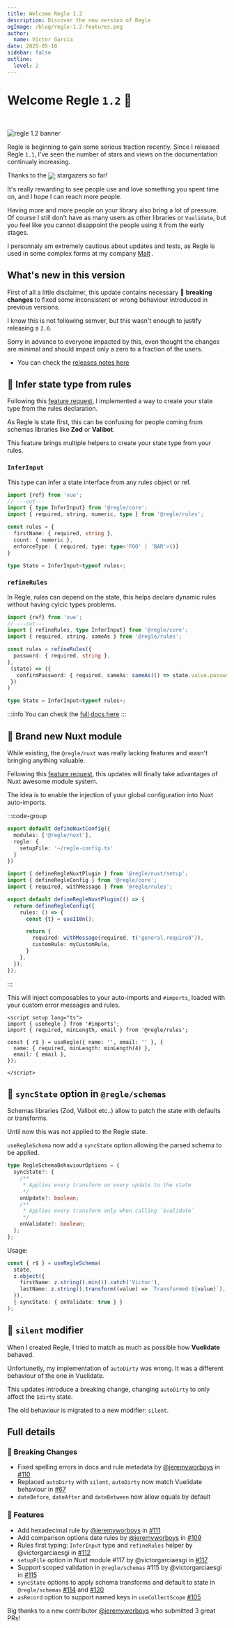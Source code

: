 ```yaml
---
title: Welcome Regle 1.2
description: Discover the new version of Regle
ogImage: /blog/regle-1.2-features.png
author:
  name: Victor Garcia
date: 2025-05-10
sidebar: false
outline:
  level: 2
---
```



# Welcome Regle `1.2` 👋

<br/>

![regle 1.2 banner](/blog/regle-1.2-banner.png)


Regle is beginning to gain some serious traction recently. Since I released Regle `1.1`, I've seen the number of stars and views on the documentation continualy increasing.

Thanks to the <img style="display:inline; vertical-align: middle" src="https://img.shields.io/github/stars/victorgarciaesgi/regle"/> stargazers so far!

It's really rewarding to see people use and love something you spent time on, and I hope I can reach more people.

Having more and more people on your library also bring a lot of pressure.   
Of course I still don't have as many users as other libraries or `Vuelidate`, but you feel like you cannot disappoint the people using it from the early stages.  

I personnaly am extremely cautious about updates and tests, as Regle is used in some complex forms at my company [Malt](https://malt.fr) <span data-title='malt'></span>.



## What's new in this version

First of all a little disclaimer, this update contains necessary 🚨 **breaking changes** to fixed some inconsistent or wrong behaviour introduced in previous versions.

I know this is not following semver, but this wasn't enough to justify releasing a `2.0`.

Sorry in advance to everyone impacted by this, even thought the changes are minimal and should impact only a zero to a fraction of the users.

- You can check the [releases notes here](https://github.com/victorgarciaesgi/regle/releases/tag/v1.2.0)


## 💅 Infer state type from rules

Following this [feature request](https://github.com/victorgarciaesgi/regle/issues/104), I implemented a way to create your state type from the rules declaration.

As Regle is state first, this can be confusing for people coming from schemas libraries like **Zod** or **Valibot**.

This feature brings multiple helpers to create your state type from your rules.

### `InferInput`

This type can infer a state interface from any rules object or ref.

```ts twoslash
import {ref} from 'vue';
// ---cut---
import { type InferInput} from '@regle/core';
import { required, string, numeric, type } from '@regle/rules';

const rules = {
  firstName: { required, string },
  count: { numeric },
  enforceType: { required, type: type<'FOO' | 'BAR'>()}
}

type State = InferInput<typeof rules>;

```

### `refineRules`

In Regle, rules can depend on the state, this helps declare dynamic rules without having cylcic types problems.  


```ts twoslash
import {ref} from 'vue';
// ---cut---
import { refineRules, type InferInput} from '@regle/core';
import { required, string, sameAs } from '@regle/rules';

const rules = refineRules({
  password: { required, string },
}, 
 (state) => ({
   confirmPassword: { required, sameAs: sameAs(() => state.value.password) }
 })
)

type State = InferInput<typeof rules>;
```



:::info
You can check the [full docs here](/typescript/infer-state-from-rules)
:::


## 🧩 Brand new Nuxt module <span data-title='nuxt'></span>

While existing, the `@regle/nuxt` was really lacking features and wasn't bringing anything valuable.

Fellowing this [feature request](https://github.com/victorgarciaesgi/regle/issues/117), this updates will finally take advantages of Nuxt awesome module system.

The idea is to enable the injection of your global configuration into Nuxt auto-imports.


:::code-group

```ts [nuxt.config.ts]
export default defineNuxtConfig({
  modules: ['@regle/nuxt'],
  regle: {
    setupFile: '~/regle-config.ts'
  }
})
```

```ts [regle-config.ts]
import { defineRegleNuxtPlugin } from '@regle/nuxt/setup';
import { defineRegleConfig } from '@regle/core';
import { required, withMessage } from '@regle/rules';

export default defineRegleNuxtPlugin(() => {
  return defineRegleConfig({
    rules: () => {
      const {t} = useI18n();

      return {
        required: withMessage(required, t('general.required')),
        customRule: myCustomRule,
      }
    },
  });
});

```
:::

This will inject composables to your auto-imports and `#imports`, loaded with your custom error messages and rules.


```vue [app.vue] {2}
<script setup lang="ts">
import { useRegle } from '#imports';
import { required, minLength, email } from '@regle/rules';

const { r$ } = useRegle({ name: '', email: '' }, {
  name: { required, minLength: minLength(4) },
  email: { email },
});

</script>
```


## 🔄 `syncState` option in `@regle/schemas`

Schemas libraries (Zod, Valibot etc..) allow to patch the state with defaults or transforms.

Until now this was not applied to the Regle state. 

`useRegleSchema` now add a `syncState` option allowing the parsed schema to be applied.

```ts
type RegleSchemaBehaviourOptions = {
  syncState?: {
    /**
     * Applies every transform on every update to the state
     */
    onUpdate?: boolean;
    /**
     * Applies every transform only when calling `$validate`
     */
    onValidate?: boolean;
  };
};
```

Usage: 

```ts
const { r$ } = useRegleSchema(
  state,
  z.object({
    firstName: z.string().min(1).catch('Victor'),
    lastName: z.string().transform((value) => `Transformed ${value}`),
  }),
  { syncState: { onValidate: true } }
);
```


## 🤫 `silent` modifier

When I created Regle, I tried to match as much as possible how **Vuelidate** behaved.

Unfortunetly, my implementation of `autoDirty` was wrong. It was a different behaviour of the one in Vuelidate.

This updates introduce a breaking change, changing `autoDirty` to only affect the `$dirty` state.

The old behaviour is migrated to a new modifier: `silent`.


## Full details

### 🚨 Breaking Changes

- Fixed spelling errors in docs and rule metadata by [@jeremyworboys](https://github.com/jeremyworboys) in [#110](https://github.com/victorgarciaesgi/regle/issues/110 )
- Replaced `autoDirty` with `silent`, `autoDirty` now match Vuelidate behaviour in [#67](https://github.com/victorgarciaesgi/regle/issues/67)
- `dateBefore`, `dateAfter` and `dateBetween` now allow equals by default

### 🚀 Features

- Add hexadecimal rule by [@jeremyworboys](https://github.com/jeremyworboys) in [#111](https://github.com/victorgarciaesgi/regle/issues/111) 
- Add comparison options date rules by [@jeremyworboys](https://github.com/jeremyworboys) in [#109](https://github.com/victorgarciaesgi/regle/issues/109)
- Rules first typing: `InferInput` type and `refineRules` helper by @victorgarciaesgi in [#112](https://github.com/victorgarciaesgi/regle/issues/112 )
- `setupFile` option in Nuxt module #117 by @victorgarciaesgi in [#117](https://github.com/victorgarciaesgi/regle/issues/117)
- Support scoped validation in `@regle/schemas` #115 by @victorgarciaesgi in [#115](https://github.com/victorgarciaesgi/regle/issues/115 )
- `syncState` options to apply schema transforms and default to state in `@regle/schemas` [#114](https://github.com/victorgarciaesgi/regle/issues/114) and [#120](https://github.com/victorgarciaesgi/regle/issues)
- `asRecord` option to support named keys in `useCollectScope` [#105](https://github.com/victorgarciaesgi/regle/issues/105)


Big thanks to a new contributor [@jeremyworboys](https://github.com/jeremyworboys) who submitted 3 great PRs!